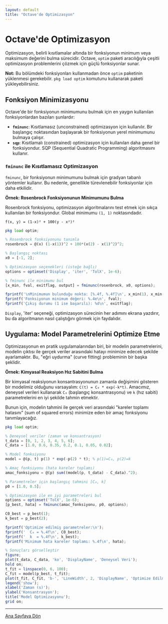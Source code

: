 ```yaml
---
layout: default
title: "Octave'de Optimizasyon"
---
```


# Octave'de Optimizasyon

Optimizasyon, belirli kısıtlamalar altında bir fonksiyonun minimum veya maksimum değerini bulma sürecidir. Octave, `optim` paketi aracılığıyla çeşitli optimizasyon problemlerini çözmek için güçlü fonksiyonlar sunar.

**Not:** Bu bölümdeki fonksiyonları kullanmadan önce `optim` paketinin yüklenmesi gerekebilir. `pkg load optim` komutunu kullanarak paketi yükleyebilirsiniz.

## Fonksiyon Minimizasyonu

Octave'de bir fonksiyonun minimumunu bulmak için en yaygın kullanılan fonksiyonlardan bazıları şunlardır:

- **`fminunc`**: Kısıtlamasız (unconstrained) optimizasyon için kullanılır. Bir başlangıç noktasından başlayarak bir fonksiyonun yerel minimumunu bulmaya çalışır.
- **`sqp`**: Kısıtlamalı (constrained) optimizasyon için kullanılan daha genel bir fonksiyondur. SQP (Sequential Quadratic Programming) algoritmasını kullanır.

### `fminunc` ile Kısıtlamasız Optimizasyon

`fminunc`, bir fonksiyonun minimumunu bulmak için gradyan tabanlı yöntemler kullanır. Bu nedenle, genellikle türevlenebilir fonksiyonlar için daha etkilidir.

**Örnek: Rosenbrock Fonksiyonunun Minimumunu Bulma**

Rosenbrock fonksiyonu, optimizasyon algoritmalarını test etmek için sıkça kullanılan bir fonksiyondur. Global minimumu `(1, 1)` noktasındadır.

`f(x, y) = (1-x)² + 100(y - x²)²`

```octave
pkg load optim;

% Rosenbrock fonksiyonunu tanımla
rosenbrock = @(x) (1-x(1))^2 + 100*(x(2) - x(1)^2)^2;

% Başlangıç noktası
x0 = [-1, 2];

% Optimizasyon seçenekleri (isteğe bağlı)
options = optimset('Display', 'iter', 'TolX', 1e-6);

% fminunc ile minimumu bul
[x_min, fval, exitflag, output] = fminunc(rosenbrock, x0, options);

fprintf('\nMinimumun bulunduğu nokta: [%.4f, %.4f]\n', x_min(1), x_min(2));
fprintf('Fonksiyonun minimum değeri: %.4e\n', fval);
fprintf('Çıkış durumu (1 ise başarılı): %d\n', exitflag);
```
`Display`, 'iter' seçeneği, optimizasyon sürecinin her adımını ekrana yazdırır, bu da algoritmanın nasıl çalıştığını görmek için faydalıdır.

## Uygulama: Model Parametrelerini Optimize Etme

Optimizasyonun en pratik uygulamalarından biri, bir modelin parametrelerini, modelin çıktısı ile gerçek veriler arasındaki hatayı minimize edecek şekilde ayarlamaktır. Bu, "eğri uydurma" (curve fitting) probleminin bir başka şeklidir.

**Örnek: Kimyasal Reaksiyon Hız Sabitini Bulma**

Bir kimyasal reaksiyonun konsantrasyonunun zamanla değişimini gösteren bir modelimiz olduğunu varsayalım: `C(t) = C₀ * exp(-k*t)`. Amacımız, deneysel verileri kullanarak `C₀` (başlangıç konsantrasyonu) ve `k` (hız sabiti) parametrelerini en iyi şekilde tahmin etmektir.

Bunun için, modelin tahmini ile gerçek veri arasındaki "kareler toplamı hatasını" (sum of squared errors) minimize eden bir amaç fonksiyonu tanımlayacağız.

```octave
pkg load optim;

% Deneysel veriler (zaman ve konsantrasyon)
t_data = [0, 1, 2, 3, 4, 5, 6];
C_data = [1.0, 0.6, 0.35, 0.2, 0.1, 0.05, 0.02];

% Model fonksiyonu
model = @(p, t) p(1) * exp(-p(2) * t); % p(1)=C₀, p(2)=k

% Amaç fonksiyonu (hata kareler toplamı)
amac_fonksiyonu = @(p) sum((model(p, t_data) - C_data).^2);

% Parametreler için başlangıç tahmini [C₀, k]
p0 = [1.0, 0.5];

% Optimizasyon ile en iyi parametreleri bul
options = optimset('TolX', 1e-6);
[p_best, hata] = fminunc(amac_fonksiyonu, p0, options);

C0_best = p_best(1);
k_best = p_best(2);

fprintf('Optimize edilmiş parametreler:\n');
fprintf('  C₀ = %.4f\n', C0_best);
fprintf('  k  = %.4f\n', k_best);
fprintf('Minimum hata kareler toplamı: %.4f\n', hata);

% Sonuçları görselleştir
figure;
plot(t_data, C_data, 'ko', 'DisplayName', 'Deneysel Veri');
hold on;
t_fit = linspace(0, 6, 100);
C_fit = model(p_best, t_fit);
plot(t_fit, C_fit, 'b-', 'LineWidth', 2, 'DisplayName', 'Optimize Edilmiş Model');
legend('show');
xlabel('Zaman (s)');
ylabel('Konsantrasyon');
title('Model Optimizasyonu');
grid on;
```

---
[Ana Sayfaya Dön](./)
